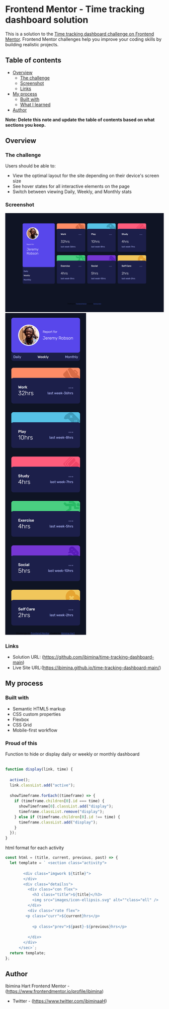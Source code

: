 # Frontend Mentor - Time tracking dashboard solution

This is a solution to the [Time tracking dashboard challenge on Frontend Mentor](https://www.frontendmentor.io/challenges/time-tracking-dashboard-UIQ7167Jw). Frontend Mentor challenges help you improve your coding skills by building realistic projects. 

## Table of contents

- [Overview](#overview)
  - [The challenge](#the-challenge)
  - [Screenshot](#screenshot)
  - [Links](#links)
- [My process](#my-process)
  - [Built with](#built-with)
  - [What I learned](#what-i-learned)
- [Author](#author)


**Note: Delete this note and update the table of contents based on what sections you keep.**

## Overview

### The challenge

Users should be able to:

- View the optimal layout for the site depending on their device's screen size
- See hover states for all interactive elements on the page
- Switch between viewing Daily, Weekly, and Monthly stats

### Screenshot

![mobile](inde.html(NestHubMax)c.png)
![desktop](inde.html(iPhone6_7_8)c.png)

### Links
- Solution URL: (https://github.com/ibimina/time-tracking-dashboard-main)
- Live Site URL:(https://ibimina.github.io/time-tracking-dashboard-main/)


## My process

### Built with

- Semantic HTML5 markup
- CSS custom properties
- Flexbox
- CSS Grid
- Mobile-first workflow


### Proud of this

Function to hide or display daily or weekly or monthly dashboard
```js

function display(link, time) {
  
  active();
  link.classList.add("active");

  showTimeframe.forEach((timeframe) => {
    if (timeframe.children[0].id === time) {
      showTimeframe[0].classList.add("display");
      timeframe.classList.remove("display");
    } else if (timeframe.children[0].id !== time) {
      timeframe.classList.add("display");
    }
  });
}
```
html format for each activity 
```js
const html = (title, current, previous, past) => {
  let template = ` <section class="activity">

        <div class="imgwork ${title}">
        </div>
        <div class="detailss">
          <div class="con flex">
            <h3 class="title">${title}</h3>
            <img src="images/icon-ellipsis.svg" alt=""class="ell" />
          </div>
          <div class="rate flex">
         <p class="curr">${current}hrs</p>

            <p class="prev">${past}-${previous}hrs</p>

          </div>
        </div>
      </sec>`;
  return template;
};
```
## Author
Ibimina Hart
 Frontend Mentor - (https://www.frontendmentor.io/profile/ibimina)
- Twitter - (https://www.twitter.com/ibiminaaH)

